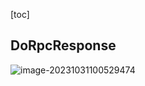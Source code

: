 [toc]

## DoRpcResponse

![image-20231031100529474](C:\Users\jjjjjjava\Nutstore\1\我的坚果云\typora\typora-pic\image-20231031100529474.png)